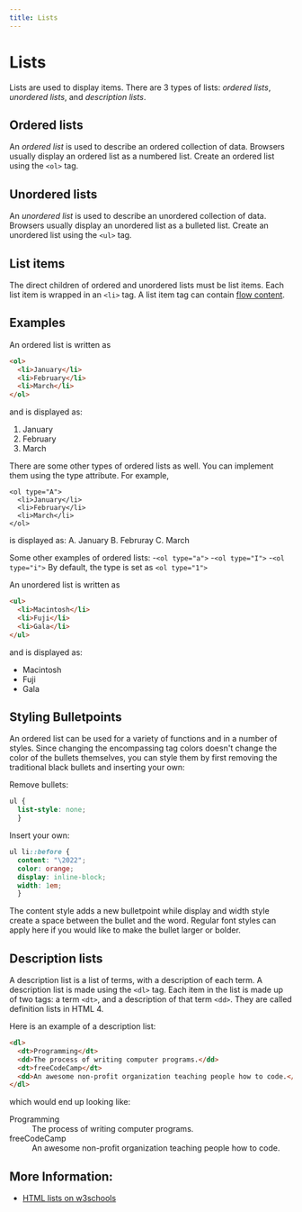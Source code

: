 ```yaml
---
title: Lists
---
```


# Lists
Lists are used to display items. There are 3 types of lists: _ordered lists_, _unordered lists_, and _description lists_.

## Ordered lists
An _ordered list_ is used to describe an ordered collection of data. Browsers usually display an ordered list as a numbered list. Create an ordered list using the `<ol>` tag.

## Unordered lists
An _unordered list_ is used to describe an unordered collection of data. Browsers usually display an unordered list as a bulleted list. Create an unordered list using the `<ul>` tag.

## List items
The direct children of ordered and unordered lists must be list items. Each list item is wrapped in an `<li>` tag. A list item tag can contain [flow content](https://developer.mozilla.org/en-US/docs/Web/Guide/HTML/Content_categories#Flow_content).

## Examples

An ordered list is written as
```HTML
<ol>
  <li>January</li>
  <li>February</li>
  <li>March</li>
</ol>
```
and is displayed as:
1. January
1. February
1. March


There are some other types of ordered lists as well. You can implement them using the type attribute. For example,
```
<ol type="A">
  <li>January</li>
  <li>February</li>
  <li>March</li>
</ol>
```
is displayed as:
A. January
B. Februray
C. March

Some other examples of ordered lists:
-```<ol type="a">```
-```<ol type="I">```
-```<ol type="i">```
By default, the type is set as ```<ol type="1">```



An unordered list is written as


```HTML
<ul>
  <li>Macintosh</li>
  <li>Fuji</li>
  <li>Gala</li>
</ul>
```
and is displayed as:
- Macintosh
- Fuji
- Gala

## Styling Bulletpoints

An ordered list can be used for a variety of functions and in a number of styles. Since changing the encompassing tag colors doesn't change the color of the bullets themselves, you can style them by first removing the traditional black bullets and inserting your own:

Remove bullets:
```CSS
ul {
  list-style: none; 
  }
```

Insert your own:
```CSS
ul li::before {
  content: "\2022";
  color: orange;
  display: inline-block;
  width: 1em;
  }
```

The content style adds a new bulletpoint while display and width style create a space between the bullet and the word. Regular font styles can apply here if you would like to make the bullet larger or bolder.



## Description lists

A description list is a list of terms, with a description of each term. A description list is made using the `<dl>` tag.
Each item in the list is made up of two tags: a term `<dt>`, and a description of that term `<dd>`.
They are called definition lists in HTML 4.

Here is an example of a description list:
```HTML
<dl>
  <dt>Programming</dt>
  <dd>The process of writing computer programs.</dd>
  <dt>freeCodeCamp</dt>
  <dd>An awesome non-profit organization teaching people how to code.</dd>
</dl>
```

which would end up looking like:

<dl>
  <dt>Programming</dt>
  <dd>The process of writing computer programs.</dd>
  <dt>freeCodeCamp</dt>
  <dd>An awesome non-profit organization teaching people how to code.</dd>
</dl>


## More Information:

<!-- Please add any articles you think might be helpful to read before writing the article -->
* [HTML lists on w3schools](https://www.w3schools.com/html/html_lists.asp)

